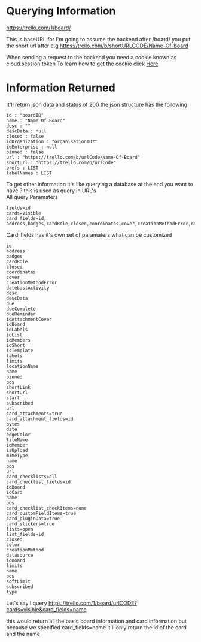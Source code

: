 
# Querying Information

https://trello.com/1/board/

This is baseURL for I'm going to assume the backend
after /board/ you put the short url after 
e.g
https://trello.com/b/shortURLCODE/Name-Of-board

When sending a request to the backend you need a cookie known as cloud.session.token
To learn how to get the cookie click <a href=/>Here</a>

# Information Returned

It'll return json data and status of 200 the json structure has the following
<br>
```
id : "boardID"
name : "Name Of Board"
desc : ""
descData : null
closed : false
idOrganization : "organisationID?"
idEnterprise : null
pinned : false
url : "https://trello.com/b/urlCode/Name-Of-Board"
shortUrl : "https://trello.com/b/urlCode"
prefs : LIST
labelNames : LIST
```

To get other information it's like querying a database at the end you want to have ? this is used as query in URL's <br>
All query Paramaters 

```
fields=id
cards=visible
card_fields=id, address,badges,cardRole,closed,coordinates,cover,creationMethodError,dateLastActivity,desc,descData,due,dueComplete,dueReminder,idAttachmentCover,idBoard,idLabels,idList,idMembers,idShort,isTemplate,labels,limits,locationName,name,pinned,pos,shortLink,shortUrl,start,subscribed,url&card_attachments=true&card_attachment_fields=id,bytes,date,edgeColor,fileName,idMember,isUpload,mimeType,name,pos,url&card_checklists=all&card_checklist_fields=id,idBoard,idCard,name,pos&card_checklist_checkItems=none&card_customFieldItems=true&card_pluginData=true&card_stickers=true&lists=open&list_fields=id,closed,color,creationMethod,datasource,idBoard,limits,name,pos,softLimit,subscribed,type
```

Card_fields has it's own set of paramaters what can be customized
```
id
address
badges
cardRole
closed
coordinates
cover
creationMethodError
dateLastActivity
desc
descData
due
dueComplete
dueReminder
idAttachmentCover
idBoard
idLabels
idList
idMembers
idShort
isTemplate
labels
limits
locationName
name
pinned
pos
shortLink
shortUrl
start
subscribed
url
card_attachments=true
card_attachment_fields=id
bytes
date
edgeColor
fileName
idMember
isUpload
mimeType
name
pos
url
card_checklists=all
card_checklist_fields=id
idBoard
idCard
name
pos
card_checklist_checkItems=none
card_customFieldItems=true
card_pluginData=true
card_stickers=true
lists=open
list_fields=id
closed
color
creationMethod
datasource
idBoard
limits
name
pos
softLimit
subscribed
type
```

Let's say I query https://trello.com/1/board/urlCODE?cards=visible&card_fields=name

this would return all the basic board information and card information but because we specified card_fields=name it'll only return the id of the card and the name
